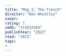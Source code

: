 ```yaml
---
title: "Meg 2: The Trench"
director: "Ben Wheatley"
cover: 
rating: 7
imdb: "tt9224104"
publishYear: "2023"
read: "2023"
tags:
- 
---
```

